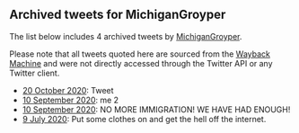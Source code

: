 ## Archived tweets for MichiganGroyper

The list below includes 4 archived tweets by
[MichiganGroyper](https://twitter.com/MichiganGroyper).

Please note that all tweets quoted here are sourced from the
[Wayback Machine](https://web.archive.org) and were not directly accessed through the Twitter API or
any Twitter client.

* [20 October 2020](https://web.archive.org/web/20201020190335/https://twitter.com/michigangroyper/status/1318628888768118795): Tweet <!--1318628888768118795-->
* [10 September 2020](https://web.archive.org/web/20200910043125/https://twitter.com/michigangroyper/status/1303913890699411456): me 2 <!--1303913890699411456-->
* [10 September 2020](https://web.archive.org/web/20200910043106/https://twitter.com/michigangroyper/status/1303913823896829952): NO MORE IMMIGRATION! WE HAVE HAD ENOUGH! <!--1303913823896829952-->
* [ 9 July 2020](https://web.archive.org/web/20200709030120/https://twitter.com/michigangroyper/status/1281058363183443970): Put some clothes on and get the hell off the internet. <!--1281058363183443970-->
